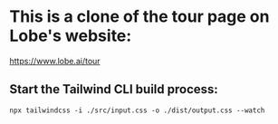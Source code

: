 # This is a clone of the tour page on Lobe's website:
https://www.lobe.ai/tour

## Start the Tailwind CLI build process:
`npx tailwindcss -i ./src/input.css -o ./dist/output.css --watch`